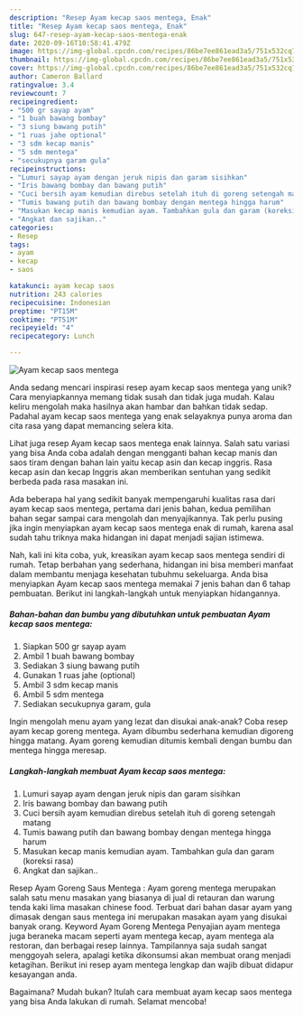 ```yaml
---
description: "Resep Ayam kecap saos mentega, Enak"
title: "Resep Ayam kecap saos mentega, Enak"
slug: 647-resep-ayam-kecap-saos-mentega-enak
date: 2020-09-16T10:58:41.479Z
image: https://img-global.cpcdn.com/recipes/86be7ee861ead3a5/751x532cq70/ayam-kecap-saos-mentega-foto-resep-utama.jpg
thumbnail: https://img-global.cpcdn.com/recipes/86be7ee861ead3a5/751x532cq70/ayam-kecap-saos-mentega-foto-resep-utama.jpg
cover: https://img-global.cpcdn.com/recipes/86be7ee861ead3a5/751x532cq70/ayam-kecap-saos-mentega-foto-resep-utama.jpg
author: Cameron Ballard
ratingvalue: 3.4
reviewcount: 7
recipeingredient:
- "500 gr sayap ayam"
- "1 buah bawang bombay"
- "3 siung bawang putih"
- "1 ruas jahe optional"
- "3 sdm kecap manis"
- "5 sdm mentega"
- "secukupnya garam gula"
recipeinstructions:
- "Lumuri sayap ayam dengan jeruk nipis dan garam sisihkan"
- "Iris bawang bombay dan bawang putih"
- "Cuci bersih ayam kemudian direbus setelah ituh di goreng setengah matang"
- "Tumis bawang putih dan bawang bombay dengan mentega hingga harum"
- "Masukan kecap manis kemudian ayam. Tambahkan gula dan garam (koreksi rasa)"
- "Angkat dan sajikan.."
categories:
- Resep
tags:
- ayam
- kecap
- saos

katakunci: ayam kecap saos 
nutrition: 243 calories
recipecuisine: Indonesian
preptime: "PT15M"
cooktime: "PT51M"
recipeyield: "4"
recipecategory: Lunch

---
```



![Ayam kecap saos mentega](https://img-global.cpcdn.com/recipes/86be7ee861ead3a5/751x532cq70/ayam-kecap-saos-mentega-foto-resep-utama.jpg)

Anda sedang mencari inspirasi resep ayam kecap saos mentega yang unik? Cara menyiapkannya memang tidak susah dan tidak juga mudah. Kalau keliru mengolah maka hasilnya akan hambar dan bahkan tidak sedap. Padahal ayam kecap saos mentega yang enak selayaknya punya aroma dan cita rasa yang dapat memancing selera kita.

Lihat juga resep Ayam kecap saos mentega enak lainnya. Salah satu variasi yang bisa Anda coba adalah dengan mengganti bahan kecap manis dan saos tiram dengan bahan lain yaitu kecap asin dan kecap inggris. Rasa kecap asin dan kecap Inggris akan memberikan sentuhan yang sedikit berbeda pada rasa masakan ini.

Ada beberapa hal yang sedikit banyak mempengaruhi kualitas rasa dari ayam kecap saos mentega, pertama dari jenis bahan, kedua pemilihan bahan segar sampai cara mengolah dan menyajikannya. Tak perlu pusing jika ingin menyiapkan ayam kecap saos mentega enak di rumah, karena asal sudah tahu triknya maka hidangan ini dapat menjadi sajian istimewa.


Nah, kali ini kita coba, yuk, kreasikan ayam kecap saos mentega sendiri di rumah. Tetap berbahan yang sederhana, hidangan ini bisa memberi manfaat dalam membantu menjaga kesehatan tubuhmu sekeluarga. Anda bisa menyiapkan Ayam kecap saos mentega memakai 7 jenis bahan dan 6 tahap pembuatan. Berikut ini langkah-langkah untuk menyiapkan hidangannya.

<!--inarticleads1-->

##### Bahan-bahan dan bumbu yang dibutuhkan untuk pembuatan Ayam kecap saos mentega:

1. Siapkan 500 gr sayap ayam
1. Ambil 1 buah bawang bombay
1. Sediakan 3 siung bawang putih
1. Gunakan 1 ruas jahe (optional)
1. Ambil 3 sdm kecap manis
1. Ambil 5 sdm mentega
1. Sediakan secukupnya garam, gula


Ingin mengolah menu ayam yang lezat dan disukai anak-anak? Coba resep ayam kecap goreng mentega. Ayam dibumbu sederhana kemudian digoreng hingga matang. Ayam goreng kemudian ditumis kembali dengan bumbu dan mentega hingga meresap. 

<!--inarticleads2-->

##### Langkah-langkah membuat Ayam kecap saos mentega:

1. Lumuri sayap ayam dengan jeruk nipis dan garam sisihkan
1. Iris bawang bombay dan bawang putih
1. Cuci bersih ayam kemudian direbus setelah ituh di goreng setengah matang
1. Tumis bawang putih dan bawang bombay dengan mentega hingga harum
1. Masukan kecap manis kemudian ayam. Tambahkan gula dan garam (koreksi rasa)
1. Angkat dan sajikan..


Resep Ayam Goreng Saus Mentega : Ayam goreng mentega merupakan salah satu menu masakan yang biasanya di jual di retauran dan warung tenda kaki lima masakan chinese food. Terbuat dari bahan dasar ayam yang dimasak dengan saus mentega ini merupakan masakan ayam yang disukai banyak orang. Keyword Ayam Goreng Mentega Penyajian ayam mentega juga beraneka macam seperti ayam mentega kecap, ayam mentega ala restoran, dan berbagai resep lainnya. Tampilannya saja sudah sangat menggoyah selera, apalagi ketika dikonsumsi akan membuat orang menjadi ketagihan. Berikut ini resep ayam mentega lengkap dan wajib dibuat didapur kesayangan anda. 

Bagaimana? Mudah bukan? Itulah cara membuat ayam kecap saos mentega yang bisa Anda lakukan di rumah. Selamat mencoba!
